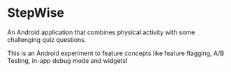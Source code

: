 # StepWise

An Android application that combines physical activity with some challenging quiz questions.

This is an Android experiment to feature concepts like feature flagging, A/B Testing, in-app debug mode and widgets!
